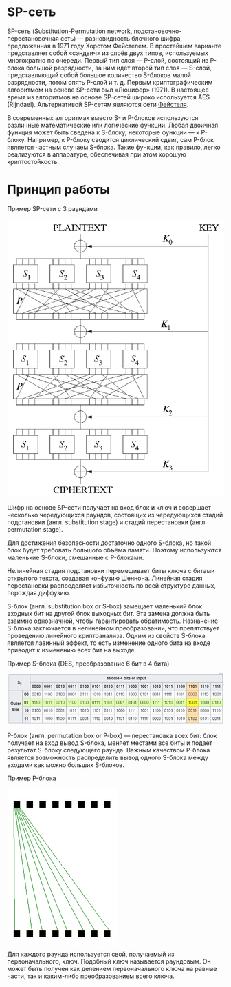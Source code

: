 # SP-сеть

SP-сеть (Substitution-Permutation network, подстановочно-перестановочная сеть) — разновидность блочного шифра, предложенная в 1971 году Хорстом Фейстелем. В простейшем варианте представляет собой «сэндвич» из слоёв двух типов, используемых многократно по очереди. Первый тип слоя — P-слой, состоящий из P-блока большой разрядности, за ним идёт второй тип слоя — S-слой, представляющий собой большое количество S-блоков малой разрядности, потом опять P-слой и т. д. Первым криптографическим алгоритмом на основе SP-сети был «Люцифер» (1971). В настоящее время из алгоритмов на основе SP-сетей широко используется AES (Rijndael). Альтернативой SP-сетям являются сети [Фейстеля](Feistel.md).

В современных алгоритмах вместо S- и P-блоков используются различные математические или логические функции. Любая двоичная функция может быть сведена к S-блоку, некоторые функции — к P-блоку. Например, к P-блоку сводится циклический сдвиг, сам P-блок является частным случаем S-блока. Такие функции, как правило, легко реализуются в аппаратуре, обеспечивая при этом хорошую криптостойкость.

# Принцип работы

Пример SP-сети с 3 раундами

![](img/sp-1.png)

Шифр на основе SP-сети получает на вход блок и ключ и совершает несколько чередующихся раундов, состоящих из чередующихся стадий подстановки (англ. substitution stage) и стадий перестановки (англ. permutation stage).

Для достижения безопасности достаточно одного S-блока, но такой блок будет требовать большого объёма памяти. Поэтому используются маленькие S-блоки, смешанные с P-блоками.

Нелинейная стадия подстановки перемешивает биты ключа с битами открытого текста, создавая конфузию Шеннона. Линейная стадия перестановки распределяет избыточность по всей структуре данных, порождая диффузию.

S-блок (англ. substitution box or S-box) замещает маленький блок входных бит на другой блок выходных бит. Эта замена должна быть взаимно однозначной, чтобы гарантировать обратимость. Назначение S-блока заключается в нелинейном преобразовании, что препятствует проведению линейного криптоанализа. Одним из свойств S-блока является лавинный эффект, то есть изменение одного бита на входе приводит к изменению всех бит на выходе.

Пример S-блока (DES, преобразование 6 бит в 4 бита)

![](img/sp-2.png)

P-блок (англ. permutation box or P-box) — перестановка всех бит: блок получает на вход вывод S-блока, меняет местами все биты и подает результат S-блоку следующего раунда. Важным качеством P-блока является возможность распределить вывод одного S-блока между входами как можно больших S-блоков.

Пример P-блока

![](img/sp-3.gif)

Для каждого раунда используется свой, получаемый из первоначального, ключ. Подобный ключ называется раундовым. Он может быть получен как делением первоначального ключа на равные части, так и каким-либо преобразованием всего ключа.

